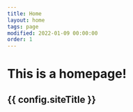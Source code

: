 ```yaml
---
title: Home
layout: home
tags: page
modified: 2022-01-09 00:00:00
order: 1
---
```


<h1 class="pt-24 pb-6 text-center">
	<span class="text-8xl font-bold text-transparent bg-clip-text bg-gradient-to-r from-indigo-500 via-purple-500 to-pink-500">
		This is a homepage!
	</span>
</h1>
<h2 class="pb-12 text-4xl font-bold text-center text-gray-500">
	{{ config.siteTitle }}
</h2>
